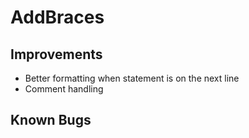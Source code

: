 # AddBraces

## Improvements
* Better formatting when statement is on the next line
* Comment handling

## Known Bugs
